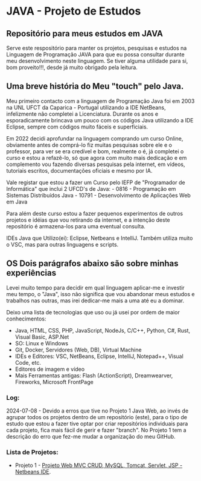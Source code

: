 # JAVA - Projeto de Estudos


## Repositório para meus estudos em JAVA

Serve este respositório para manter os projetos, pesquisas e estudos na Linguagem de Programação JAVA para que eu possa consultar durante meu desenvolvimento neste linguagem. Se tiver alguma utilidade para si, bom proveito!!!, desde já muito obrigado pela leitura.

## Uma breve história do Meu "touch" pelo Java.
Meu primeiro contacto com a linguagem de Programação Java foi em 2003 na UNL UFCT da Caparica - Portugal utilizando a IDE NetBeans, infelizmente não completei a Licenciatura. Durante os anos e esporadicamente brincava um pouco com os códigos Java utilizando a IDE Eclipse, sempre com códigos muito fáceis e superficiais.

Em 2022 decidi aprofundar na linguagem comprando um curso Online, obviamente antes de comprá-lo fiz muitas pesquisas sobre ele e o professor, para ver se era credível e bom, realmente o é, já completei o curso e estou a refazê-lo, só que agora com muito mais dedicação e em complemento vou fazendo diversas pesquisas pela internet, em vídeos, tutoriais escritos, documentações oficiais e mesmo por IA.

Vale registar que estou a fazer um Curso pelo IEFP de "Programador de Informática" que inclui 2 UFCD's de Java:
    - 0816 - Programação em Sistemas Distribuídos Java
    - 10791 - Desenvolvimento de Aplicações Web em Java

Para além deste curso estou a fazer pequenos experimentos de outros projetos e idéias que vou retirando da internet, e a intenção deste repositório é armazena-los para uma eventual consulta.

IDEs Java que Utilizo(ei): Eclipse, Netbeans e IntelliJ. Também utiliza muito o VSC, mas para outras linguagens e scripts.

## OS Dois parágrafos abaixo são sobre minhas experiências
Levei muito tempo para decidir em qual linguagem aplicar-me e investir meu tempo, o "Java", isso não significa que vou abandonar meus estudos e trabalhos nas outras, mas irei dedicar-me mais a uma até eu a dominar.

Deixo uma lista de tecnologias que uso ou já usei por ordem de maior conhecimentos:
- Java, HTML, CSS, PHP, JavaScript, NodeJs, C/C++, Python, C#, Rust, Visual Basic, ASP.Net
- SO: Linux e Windows
- Git, Docker, Servidores (Web, DB), Virtual Machine
- IDEs e Editores: VSC, NetBeans, Eclipse, IntelliJ, Notepad++, Visual Code, etc.
- Editores de imagem e vídeo
- Mais Ferramentas antigas: Flash (ActionScript), Dreamwearver, Fireworks, Microsoft FrontPage

### Log:
2024-07-08 - Devido a erros que tive no Projeto 1 Java Web, ao invés de agrupar todos os projetos dentro de um repositório (este), para o tipo de estudo que estou a fazer tive optar por criar repositórios individuais para cada projeto, fica mais fácil de gerir e fazer "branch". No Projeto 1 tem a descrição do erro que fez-me mudar a organização do meu GitHub.


### Lista de Projetos:
- Projeto 1  - [Projeto Web MVC CRUD, MySQL, Tomcat, Servlet, JSP - Netbeans IDE](https://github.com/imarcaos/Java_proj1_JWLogin).
